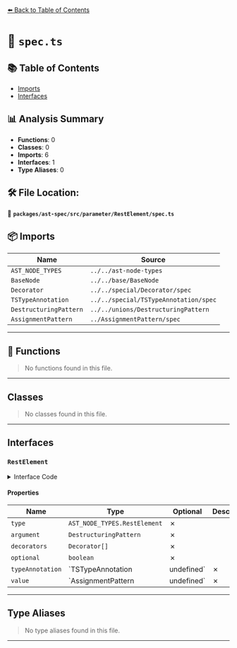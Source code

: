 [⬅️ Back to Table of Contents](../../../../../index.md)

# 📄 `spec.ts`

## 📚 Table of Contents

- [Imports](#imports)
- [Interfaces](#interfaces)

## 📊 Analysis Summary

- **Functions**: 0
- **Classes**: 0
- **Imports**: 6
- **Interfaces**: 1
- **Type Aliases**: 0

## 🛠️ File Location:
📂 **`packages/ast-spec/src/parameter/RestElement/spec.ts`**

## 📦 Imports

| Name | Source |
|------|--------|
| `AST_NODE_TYPES` | `../../ast-node-types` |
| `BaseNode` | `../../base/BaseNode` |
| `Decorator` | `../../special/Decorator/spec` |
| `TSTypeAnnotation` | `../../special/TSTypeAnnotation/spec` |
| `DestructuringPattern` | `../../unions/DestructuringPattern` |
| `AssignmentPattern` | `../AssignmentPattern/spec` |


---

## 🔧 Functions

> No functions found in this file.


---

## Classes

> No classes found in this file.


---

## Interfaces

### `RestElement`

<details><summary>Interface Code</summary>

```ts
export interface RestElement extends BaseNode {
  type: AST_NODE_TYPES.RestElement;
  argument: DestructuringPattern;
  decorators: Decorator[];
  optional: boolean;
  typeAnnotation: TSTypeAnnotation | undefined;
  value: AssignmentPattern | undefined;
}
```
</details>

#### Properties

| Name | Type | Optional | Description |
|------|------|----------|-------------|
| `type` | `AST_NODE_TYPES.RestElement` | ✗ |  |
| `argument` | `DestructuringPattern` | ✗ |  |
| `decorators` | `Decorator[]` | ✗ |  |
| `optional` | `boolean` | ✗ |  |
| `typeAnnotation` | `TSTypeAnnotation | undefined` | ✗ |  |
| `value` | `AssignmentPattern | undefined` | ✗ |  |


---

## Type Aliases

> No type aliases found in this file.


---